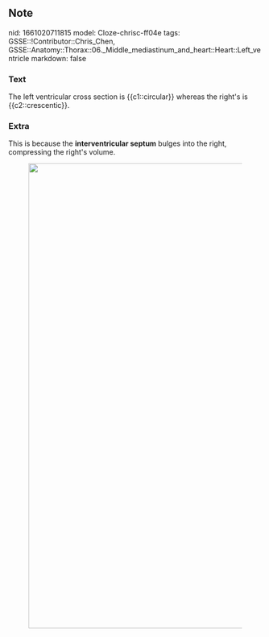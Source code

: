 ## Note
nid: 1661020711815
model: Cloze-chrisc-ff04e
tags: GSSE::!Contributor::Chris_Chen, GSSE::Anatomy::Thorax::06._Middle_mediastinum_and_heart::Heart::Left_ventricle
markdown: false

### Text
<div class='toggle'>
  The left ventricular cross section is {{c1::circular}} whereas
  the right's is {{c2::crescentic}}.
</div>

### Extra
<p id="34f474a5-5253-4fe7-ac69-3bffbcd9ae3f" class="">This is
because the <strong>interventricular septum</strong> bulges into
the right, compressing the right's volume.
<figure id="1693c0c1-65e0-4def-87c1-a47f2e2982a3" class="image">
  <a href= 
  "Left%20ventricle%20de5040e223474dc480df38ba3dbee32d/Untitled%201.png">
  <img style="width:924px" src= 
  "4b449d0888c75e25273453f9ec726466e5adc823.png"></a>
</figure>
